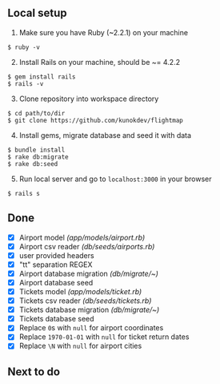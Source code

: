 ## Local setup

1. Make sure you have Ruby (~2.2.1) on your machine

  ```
  $ ruby -v
  ```

2. Install Rails on your machine, should be ~= 4.2.2

  ```
  $ gem install rails
  $ rails -v
  ```

3.  Clone repository into workspace directory

  ```
  $ cd path/to/dir
  $ git clone https://github.com/kunokdev/flightmap
  ```

4. Install gems, migrate database and seed it with data

  ```
  $ bundle install
  $ rake db:migrate
  $ rake db:seed
  ```

5. Run local server and go to `localhost:3000` in your browser

  ```
  $ rails s
  ```

## Done

- [x] Airport model *(app/models/airport.rb)*
- [x] Airport csv reader *(db/seeds/airports.rb)*
- [x] user provided headers
- [x] "tt" separation REGEX
- [x] Airport database migration *(db/migrate/~)*
- [x] Airport database seed
- [x] Tickets model *(app/models/ticket.rb)*
- [x] Tickets csv reader *(db/seeds/tickets.rb)*
- [x] Tickets database migration *(db/migrate/~)*
- [x] Tickets database seed
- [x] Replace `0`s with `null` for airport coordinates
- [x] Replace `1970-01-01` with `null` for ticket return dates
- [x] Replace `\N` with `null` for airport cities

## Next to do
